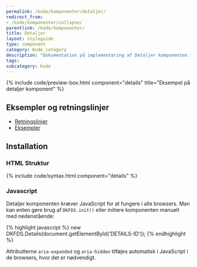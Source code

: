 ```yaml
---
permalink: /kode/komponenter/detaljer/
redirect_from:
- /kode/komponenter/collapse/
parentlink: /kode/komponenter/
title: Detaljer
layout: styleguide
type: component
category: Kode_category
description: "Dokumentation på implementering af Detaljer komponenten."
tags:
subcategory: Kode
---
```


{% include code/preview-box.html component="details" title="Eksempel på detaljer komponent" %}

## Eksempler og retningslinjer
<ul class="nobullet-list">
    <li><a href="/komponenter/detaljer/#retningslinjer">Retningslinjer</a></li>
    <li><a href="/komponenter/detaljer/">Eksempler</a></li>
</ul>

## Installation

### HTML Struktur

{% include code/syntax.html component="details" %}

### Javascript
Detaljer komponenten kræver JavaScript for at fungere i alle browsers. Man kan enten gøre brug af `DKFDS.init()` eller initiere komponenten manuelt med nedenstående:

{% highlight javascript %}
new DKFDS.Details(document.getElementById('DETAILS-ID'));
{% endhighlight %}

Attributterne `aria-expanded` og `aria-hidden` tilføjes automatisk i JavaScript i de browsers, hvor det er nødvendigt.
